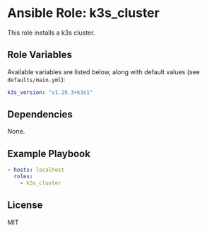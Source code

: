 # Ansible Role: k3s_cluster

This role installs a k3s cluster.

## Role Variables

Available variables are listed below, along with default values (see `defaults/main.yml`):

```yaml
k3s_version: "v1.29.3+k3s1"
```

## Dependencies

None.

## Example Playbook

```yaml
- hosts: localhost
  roles:
    - k3s_cluster
```

## License

MIT
